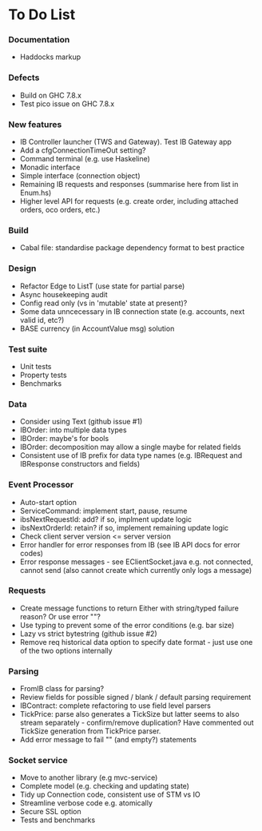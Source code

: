 
To Do List
==========

### Documentation

* Haddocks markup

### Defects

* Build on GHC 7.8.x
* Test pico issue on GHC 7.8.x

### New features

* IB Controller launcher (TWS and Gateway). Test IB Gateway app
* Add a cfgConnectionTimeOut setting?
* Command terminal (e.g. use Haskeline)
* Monadic interface
* Simple interface (connection object)
* Remaining IB requests and responses (summarise here from list in Enum.hs)
* Higher level API for requests (e.g. create order, including attached orders, oco orders, etc.)

### Build

* Cabal file: standardise package dependency format to best practice

### Design

* Refactor Edge to ListT (use state for partial parse)
* Async housekeeping audit
* Config read only (vs in 'mutable' state at present)?
* Some data unncecessary in IB connection state (e.g. accounts, next valid id, etc?) 
* BASE currency (in AccountValue msg) solution

### Test suite 

* Unit tests
* Property tests
* Benchmarks

### Data 

* Consider using Text (github issue #1)
* IBOrder: into multiple data types
* IBOrder: maybe's for bools
* IBOrder: decomposition may allow a single maybe for related fields
* Consistent use of IB prefix for data type names (e.g. IBRequest and IBResponse constructors and fields)

### Event Processor

* Auto-start option
* ServiceCommand: implement start, pause, resume
* ibsNextRequestId: add? if so, implment update logic
* ibsNextOrderId: retain? if so, implement remaining update logic
* Check client server version <= server version
* Error handler for error responses from IB (see IB API docs for error codes)
* Error response messages - see EClientSocket.java e.g. not connected, cannot send (also cannot create which currently only logs a message)

### Requests

* Create message functions to return Either with string/typed failure reason? Or use error "<reason>"?
* Use typing to prevent some of the error conditions (e.g. bar size)
* Lazy vs strict bytestring (github issue #2)
* Remove req historical data option to specify date format - just use one of the two options internally

### Parsing

* FromIB class for parsing?
* Review fields for possible signed / blank / default parsing requirement
* IBContract: complete refactoring to use field level parsers
* TickPrice: parse also generates a TickSize but latter seems to also stream separately - confirm/remove duplication? Have commented out TickSize generation from TickPrice parser.
* Add error message to fail "" (and empty?) statements

### Socket service

* Move to another library (e.g mvc-service)
* Complete model (e.g. checking and updating state)
* Tidy up Connection code, consistent use of STM vs IO
* Streamline verbose code e.g. atomically
* Secure SSL option
* Tests and benchmarks
























